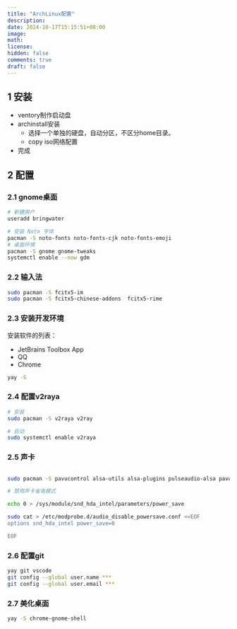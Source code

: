```yaml
---
title: "ArchLinux配置"
description: 
date: 2024-10-17T15:15:51+08:00
image: 
math: 
license: 
hidden: false
comments: true
draft: false
---
```


## 1 安装

- ventory制作启动盘
- archinstall安装
    - 选择一个单独的硬盘，自动分区，不区分home目录。
    - copy iso网络配置
- 完成



## 2 配置

### 2.1 gnome桌面

```bash
# 新建用户
useradd bringwater

# 安装 Noto 字体	
pacman -S noto-fonts noto-fonts-cjk noto-fonts-emoji	
# 桌面环境
pacman -S gnome gnome-tweaks	
systemctl enable --now gdm
```

### 2.2 输入法

```bash
sudo pacman -S fcitx5-im
sudo pacman -S fcitx5-chinese-addons  fcitx5-rime
```

### 2.3 安装开发环境

安装软件的列表：
- JetBrains Toolbox App
- QQ
- Chrome

```bash
yay -S 
```

### 2.4 配置v2raya

```bash
# 安装
sudo pacman -S v2raya v2ray

# 启动
sudo systemctl enable v2raya
```

### 2.5 声卡

```bash

sudo pacman -S pavucontrol alsa-utils alsa-plugins pulseaudio-alsa pavucontrol-qt

# 禁用声卡省电模式

echo 0 > /sys/module/snd_hda_intel/parameters/power_save

sudo cat > /etc/modprobe.d/audio_disable_powersave.conf <<EOF
options snd_hda_intel power_save=0

EOF
```

### 2.6 配置git

```bash
yay git vscode
git config --global user.name ***
git config --global user.email ***
```


### 2.7 美化桌面

```bash
yay -S chrome-gnome-shell


```